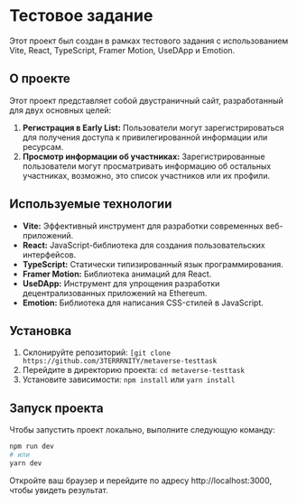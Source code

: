 # Тестовое задание

Этот проект был создан в рамках тестового задания с использованием Vite, React, TypeScript, Framer Motion, UseDApp и Emotion.

## О проекте

Этот проект представляет собой двустраничный сайт, разработанный для двух основных целей:

1. **Регистрация в Early List:** Пользователи могут зарегистрироваться для получения доступа к привилегированной информации или ресурсам.
2. **Просмотр информации об участниках:** Зарегистрированные пользователи могут просматривать информацию об остальных участниках, возможно, это список участников или их профили.

## Используемые технологии

- **Vite:** Эффективный инструмент для разработки современных веб-приложений.
- **React:** JavaScript-библиотека для создания пользовательских интерфейсов.
- **TypeScript:** Статически типизированный язык программирования.
- **Framer Motion:** Библиотека анимаций для React.
- **UseDApp:** Инструмент для упрощения разработки децентрализованных приложений на Ethereum.
- **Emotion:** Библиотека для написания CSS-стилей в JavaScript.

## Установка

1. Склонируйте репозиторий: `[git clone https://github.com/3TERRRNITY/metaverse-testtask`
2. Перейдите в директорию проекта: `cd metaverse-testtask`
3. Установите зависимости: `npm install` или `yarn install`

## Запуск проекта

Чтобы запустить проект локально, выполните следующую команду:

```bash
npm run dev
# или
yarn dev
```

Откройте ваш браузер и перейдите по адресу http://localhost:3000, чтобы увидеть результат.

